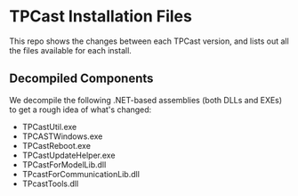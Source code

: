 # TPCast Installation Files

This repo shows the changes between each TPCast version, and lists out all the files available for each install.

## Decompiled Components

We decompile the following .NET-based assemblies (both DLLs and EXEs) to get a rough idea of what's changed:

- TPCastUtil.exe
- TPCASTWindows.exe
- TPCastReboot.exe
- TPCastUpdateHelper.exe
- TPCastForModelLib.dll
- TPcastForCommunicationLib.dll
- TPcastTools.dll
